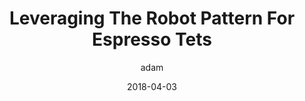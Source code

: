 ---
title: "Leveraging The Robot Pattern For Espresso Tets"
layout: post
date: 2018-04-03
eventName: NY Android Meetup, April 2018
projects: true
hidden: true
description: "A shorter version of my Espresso Patronum preentation given at the NYC Android Meetup at Plated."
category: project
author: adam
externalLink: https://github.com/AdamMc331/EspressoPatronum/blob/master/presentation/NYAndroidMeetup.pdf
---